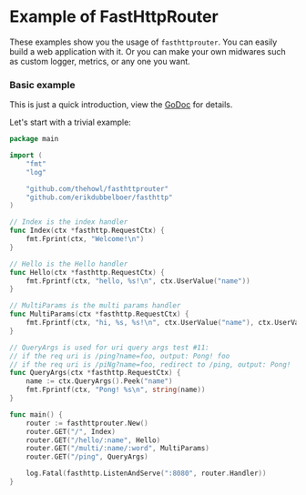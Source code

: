 # Example of FastHttpRouter

These examples show you the usage of `fasthttprouter`. You can easily build a web application with it. Or you can make your own midwares such as custom logger, metrics, or any one you want.

### Basic example

This is just a quick introduction, view the [GoDoc](http://godoc.org/github.com/thehowl/fasthttprouter) for details.

Let's start with a trivial example:

```go
package main

import (
	"fmt"
	"log"

	"github.com/thehowl/fasthttprouter"
	"github.com/erikdubbelboer/fasthttp"
)

// Index is the index handler
func Index(ctx *fasthttp.RequestCtx) {
	fmt.Fprint(ctx, "Welcome!\n")
}

// Hello is the Hello handler
func Hello(ctx *fasthttp.RequestCtx) {
	fmt.Fprintf(ctx, "hello, %s!\n", ctx.UserValue("name"))
}

// MultiParams is the multi params handler
func MultiParams(ctx *fasthttp.RequestCtx) {
	fmt.Fprintf(ctx, "hi, %s, %s!\n", ctx.UserValue("name"), ctx.UserValue("word"))
}

// QueryArgs is used for uri query args test #11:
// if the req uri is /ping?name=foo, output: Pong! foo
// if the req uri is /piNg?name=foo, redirect to /ping, output: Pong!
func QueryArgs(ctx *fasthttp.RequestCtx) {
	name := ctx.QueryArgs().Peek("name")
	fmt.Fprintf(ctx, "Pong! %s\n", string(name))
}

func main() {
	router := fasthttprouter.New()
	router.GET("/", Index)
	router.GET("/hello/:name", Hello)
	router.GET("/multi/:name/:word", MultiParams)
	router.GET("/ping", QueryArgs)

	log.Fatal(fasthttp.ListenAndServe(":8080", router.Handler))
}
```
